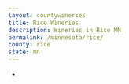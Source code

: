 ```yaml
---
layout: countywineries
title: Rice Wineries
description: Wineries in Rice MN
permalink: /minnesota/rice/
county: rice
state: mn
---
```

-
